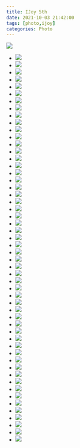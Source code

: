 ```yaml
---
title: IJoy 5th
date: 2021-10-03 21:42:00
tags: [photo,ijoy]
categories: Photo
---
```

<img src="https://sadness96.github.io/images/blog/photo-IJoy5/ijoy5logo.jpg"/>

<!-- more -->
<ul class="grid effect-1" id="grid">
    <li><a><img src="https://sadness.oss-cn-beijing.aliyuncs.com/images/photo-IJoy5/554A0930.jpg?x-oss-process=image/resize,m_lfit,w_348"></a></li>
    <li><a><img src="https://sadness.oss-cn-beijing.aliyuncs.com/images/photo-IJoy5/554A0938.jpg?x-oss-process=image/resize,m_lfit,w_348"></a></li>
    <li><a><img src="https://sadness.oss-cn-beijing.aliyuncs.com/images/photo-IJoy5/554A0950.jpg?x-oss-process=image/resize,m_lfit,w_348"></a></li>
    <li><a><img src="https://sadness.oss-cn-beijing.aliyuncs.com/images/photo-IJoy5/554A0954.jpg?x-oss-process=image/resize,m_lfit,w_348"></a></li>
    <li><a><img src="https://sadness.oss-cn-beijing.aliyuncs.com/images/photo-IJoy5/554A0958.jpg?x-oss-process=image/resize,m_lfit,w_348"></a></li>
    <li><a><img src="https://sadness.oss-cn-beijing.aliyuncs.com/images/photo-IJoy5/554A0969.jpg?x-oss-process=image/resize,m_lfit,w_348"></a></li>
    <li><a><img src="https://sadness.oss-cn-beijing.aliyuncs.com/images/photo-IJoy5/554A0998.jpg?x-oss-process=image/resize,m_lfit,w_348"></a></li>
    <li><a><img src="https://sadness.oss-cn-beijing.aliyuncs.com/images/photo-IJoy5/554A1025.jpg?x-oss-process=image/resize,m_lfit,w_348"></a></li>
    <li><a><img src="https://sadness.oss-cn-beijing.aliyuncs.com/images/photo-IJoy5/554A1049.jpg?x-oss-process=image/resize,m_lfit,w_348"></a></li>
    <li><a><img src="https://sadness.oss-cn-beijing.aliyuncs.com/images/photo-IJoy5/554A1055.jpg?x-oss-process=image/resize,m_lfit,w_348"></a></li>
    <li><a><img src="https://sadness.oss-cn-beijing.aliyuncs.com/images/photo-IJoy5/554A1061.jpg?x-oss-process=image/resize,m_lfit,w_348"></a></li>
    <li><a><img src="https://sadness.oss-cn-beijing.aliyuncs.com/images/photo-IJoy5/554A1076.jpg?x-oss-process=image/resize,m_lfit,w_348"></a></li>
    <li><a><img src="https://sadness.oss-cn-beijing.aliyuncs.com/images/photo-IJoy5/554A1080.jpg?x-oss-process=image/resize,m_lfit,w_348"></a></li>
    <li><a><img src="https://sadness.oss-cn-beijing.aliyuncs.com/images/photo-IJoy5/554A1092.jpg?x-oss-process=image/resize,m_lfit,w_348"></a></li>
    <li><a><img src="https://sadness.oss-cn-beijing.aliyuncs.com/images/photo-IJoy5/554A1103.jpg?x-oss-process=image/resize,m_lfit,w_348"></a></li>
    <li><a><img src="https://sadness.oss-cn-beijing.aliyuncs.com/images/photo-IJoy5/554A1110.jpg?x-oss-process=image/resize,m_lfit,w_348"></a></li>
    <li><a><img src="https://sadness.oss-cn-beijing.aliyuncs.com/images/photo-IJoy5/554A1173.jpg?x-oss-process=image/resize,m_lfit,w_348"></a></li>
    <li><a><img src="https://sadness.oss-cn-beijing.aliyuncs.com/images/photo-IJoy5/554A1184.jpg?x-oss-process=image/resize,m_lfit,w_348"></a></li>
    <li><a><img src="https://sadness.oss-cn-beijing.aliyuncs.com/images/photo-IJoy5/554A1301.jpg?x-oss-process=image/resize,m_lfit,w_348"></a></li>
    <li><a><img src="https://sadness.oss-cn-beijing.aliyuncs.com/images/photo-IJoy5/554A1366.jpg?x-oss-process=image/resize,m_lfit,w_348"></a></li>
    <li><a><img src="https://sadness.oss-cn-beijing.aliyuncs.com/images/photo-IJoy5/554A1379.jpg?x-oss-process=image/resize,m_lfit,w_348"></a></li>
    <li><a><img src="https://sadness.oss-cn-beijing.aliyuncs.com/images/photo-IJoy5/554A1387.jpg?x-oss-process=image/resize,m_lfit,w_348"></a></li>
    <li><a><img src="https://sadness.oss-cn-beijing.aliyuncs.com/images/photo-IJoy5/554A1393.jpg?x-oss-process=image/resize,m_lfit,w_348"></a></li>
    <li><a><img src="https://sadness.oss-cn-beijing.aliyuncs.com/images/photo-IJoy5/554A1421.jpg?x-oss-process=image/resize,m_lfit,w_348"></a></li>
    <li><a><img src="https://sadness.oss-cn-beijing.aliyuncs.com/images/photo-IJoy5/554A1424.jpg?x-oss-process=image/resize,m_lfit,w_348"></a></li>
    <li><a><img src="https://sadness.oss-cn-beijing.aliyuncs.com/images/photo-IJoy5/554A1444.jpg?x-oss-process=image/resize,m_lfit,w_348"></a></li>
    <li><a><img src="https://sadness.oss-cn-beijing.aliyuncs.com/images/photo-IJoy5/554A1491.jpg?x-oss-process=image/resize,m_lfit,w_348"></a></li>
    <li><a><img src="https://sadness.oss-cn-beijing.aliyuncs.com/images/photo-IJoy5/554A1505.jpg?x-oss-process=image/resize,m_lfit,w_348"></a></li>
    <li><a><img src="https://sadness.oss-cn-beijing.aliyuncs.com/images/photo-IJoy5/554A1510.jpg?x-oss-process=image/resize,m_lfit,w_348"></a></li>
    <li><a><img src="https://sadness.oss-cn-beijing.aliyuncs.com/images/photo-IJoy5/554A1528.jpg?x-oss-process=image/resize,m_lfit,w_348"></a></li>
    <li><a><img src="https://sadness.oss-cn-beijing.aliyuncs.com/images/photo-IJoy5/554A1535.jpg?x-oss-process=image/resize,m_lfit,w_348"></a></li>
    <li><a><img src="https://sadness.oss-cn-beijing.aliyuncs.com/images/photo-IJoy5/554A1552.jpg?x-oss-process=image/resize,m_lfit,w_348"></a></li>
    <li><a><img src="https://sadness.oss-cn-beijing.aliyuncs.com/images/photo-IJoy5/554A1557.jpg?x-oss-process=image/resize,m_lfit,w_348"></a></li>
    <li><a><img src="https://sadness.oss-cn-beijing.aliyuncs.com/images/photo-IJoy5/554A1578.jpg?x-oss-process=image/resize,m_lfit,w_348"></a></li>
    <li><a><img src="https://sadness.oss-cn-beijing.aliyuncs.com/images/photo-IJoy5/554A1585.jpg?x-oss-process=image/resize,m_lfit,w_348"></a></li>
    <li><a><img src="https://sadness.oss-cn-beijing.aliyuncs.com/images/photo-IJoy5/554A1591.jpg?x-oss-process=image/resize,m_lfit,w_348"></a></li>
    <li><a><img src="https://sadness.oss-cn-beijing.aliyuncs.com/images/photo-IJoy5/554A1595.jpg?x-oss-process=image/resize,m_lfit,w_348"></a></li>
    <li><a><img src="https://sadness.oss-cn-beijing.aliyuncs.com/images/photo-IJoy5/554A1615.jpg?x-oss-process=image/resize,m_lfit,w_348"></a></li>
    <li><a><img src="https://sadness.oss-cn-beijing.aliyuncs.com/images/photo-IJoy5/554A1625.jpg?x-oss-process=image/resize,m_lfit,w_348"></a></li>
    <li><a><img src="https://sadness.oss-cn-beijing.aliyuncs.com/images/photo-IJoy5/554A1633.jpg?x-oss-process=image/resize,m_lfit,w_348"></a></li>
    <li><a><img src="https://sadness.oss-cn-beijing.aliyuncs.com/images/photo-IJoy5/554A1637.jpg?x-oss-process=image/resize,m_lfit,w_348"></a></li>
    <li><a><img src="https://sadness.oss-cn-beijing.aliyuncs.com/images/photo-IJoy5/554A1642.jpg?x-oss-process=image/resize,m_lfit,w_348"></a></li>
    <li><a><img src="https://sadness.oss-cn-beijing.aliyuncs.com/images/photo-IJoy5/554A1650.jpg?x-oss-process=image/resize,m_lfit,w_348"></a></li>
    <li><a><img src="https://sadness.oss-cn-beijing.aliyuncs.com/images/photo-IJoy5/554A1657.jpg?x-oss-process=image/resize,m_lfit,w_348"></a></li>
    <li><a><img src="https://sadness.oss-cn-beijing.aliyuncs.com/images/photo-IJoy5/554A1658.jpg?x-oss-process=image/resize,m_lfit,w_348"></a></li>
    <li><a><img src="https://sadness.oss-cn-beijing.aliyuncs.com/images/photo-IJoy5/554A1663.jpg?x-oss-process=image/resize,m_lfit,w_348"></a></li>
    <li><a><img src="https://sadness.oss-cn-beijing.aliyuncs.com/images/photo-IJoy5/554A1670.jpg?x-oss-process=image/resize,m_lfit,w_348"></a></li>
    <li><a><img src="https://sadness.oss-cn-beijing.aliyuncs.com/images/photo-IJoy5/554A1681.jpg?x-oss-process=image/resize,m_lfit,w_348"></a></li>
    <li><a><img src="https://sadness.oss-cn-beijing.aliyuncs.com/images/photo-IJoy5/554A1708.jpg?x-oss-process=image/resize,m_lfit,w_348"></a></li>
    <li><a><img src="https://sadness.oss-cn-beijing.aliyuncs.com/images/photo-IJoy5/554A1749.jpg?x-oss-process=image/resize,m_lfit,w_348"></a></li>
    <li><a><img src="https://sadness.oss-cn-beijing.aliyuncs.com/images/photo-IJoy5/554A1754.jpg?x-oss-process=image/resize,m_lfit,w_348"></a></li>
    <li><a><img src="https://sadness.oss-cn-beijing.aliyuncs.com/images/photo-IJoy5/554A1767.jpg?x-oss-process=image/resize,m_lfit,w_348"></a></li>
    <li><a><img src="https://sadness.oss-cn-beijing.aliyuncs.com/images/photo-IJoy5/554A1773.jpg?x-oss-process=image/resize,m_lfit,w_348"></a></li>
    <li><a><img src="https://sadness.oss-cn-beijing.aliyuncs.com/images/photo-IJoy5/554A1782.jpg?x-oss-process=image/resize,m_lfit,w_348"></a></li>
</ul>

<link rel="stylesheet" type="text/css" href="/blog/css/masonry/default.css" />
<link rel="stylesheet" type="text/css" href="/blog/css/masonry/component.css" />
<script src="/blog/js/masonry/modernizr.custom.js"></script>
<script src="/blog/js/masonry/masonry.pkgd.min.js"></script>
<script src="/blog/js/masonry/imagesloaded.pkgd.min.js"></script>
<script src="/blog/js/masonry/classie.js"></script>
<script src="/blog/js/masonry/AnimOnScroll.js"></script>

<script>
    new AnimOnScroll( document.getElementById( 'grid' ), {
        minDuration : 0.4,
        maxDuration : 0.7,
        viewportFactor : 0.2
    } );
</script>